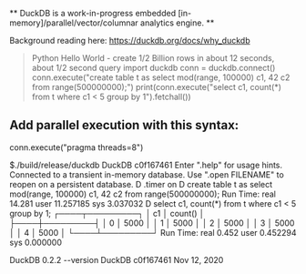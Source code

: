 ** DuckDB is a work-in-progress embedded [in-memory]/parallel/vector/columnar analytics engine. **   

Background reading here:  https://duckdb.org/docs/why_duckdb

> Python Hello World - create 1/2 Billion rows in about 12 seconds, about 1/2 second query
import duckdb
conn = duckdb.connect()
conn.execute("create table t as select mod(range, 100000) c1, 42 c2 from range(500000000);")
print(conn.execute("select c1, count(*) from t where c1 < 5 group by 1").fetchall())

## Add parallel execution with this syntax:  
conn.execute("pragma threads=8")

$./build/release/duckdb
DuckDB c0f167461
Enter ".help" for usage hints.
Connected to a transient in-memory database.
Use ".open FILENAME" to reopen on a persistent database.
D .timer on
D create table t as select mod(range, 100000) c1, 42 c2 from range(500000000);
Run Time: real 14.281 user 11.257185 sys 3.037032
D select c1, count(*) from t where c1 < 5 group by 1;
┌────┬─────────┐
│ c1 │ count() │
├────┼─────────┤
│ 0  │ 5000    │
│ 1  │ 5000    │
│ 2  │ 5000    │
│ 3  │ 5000    │
│ 4  │ 5000    │
└────┴─────────┘
Run Time: real 0.452 user 0.452294 sys 0.000000


DuckDB 0.2.2  --version DuckDB c0f167461  Nov 12, 2020
